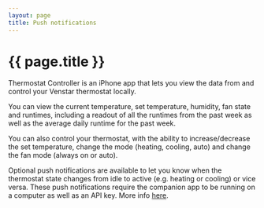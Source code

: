 ```yaml
---
layout: page
title: Push notifications
---
```


# {{ page.title }}

Thermostat Controller is an iPhone app that lets you view the data from and control your Venstar thermostat locally.

You can view the current temperature, set temperature, humidity, fan state and runtimes, including a readout of all the runtimes from the past week as well as the average daily runtime for the past week.

You can also control your thermostat, with the ability to increase/decrease the set temperature, change the mode (heating, cooling, auto) and change the fan mode (always on or auto).

Optional push notifications are available to let you know when the thermostat state changes from idle to active (e.g. heating or cooling) or vice versa. These push notifications require the companion app to be running on a computer as well as an API key. More info [here](https://www.studiojq.io/thermostat-controller/).

